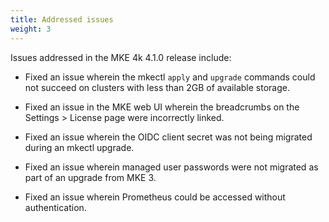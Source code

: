 ```yaml
---
title: Addressed issues
weight: 3
---
```


Issues addressed in the MKE 4k 4.1.0 release include:

<!--- [BOP-1441] -->

- Fixed an issue wherein the mkectl ``apply`` and ``upgrade``
  commands could not succeed on clusters with less than 2GB of available
  storage.

<!--- [BOP-1613] -->

- Fixed an issue in the MKE web UI wherein the breadcrumbs on the
  Settings > License page were incorrectly linked.

<!--- [BOP-708] -->

- Fixed an issue wherein the OIDC client secret was not being
  migrated during an mkectl upgrade.

<!--- [BOP-947] -->

- Fixed an issue wherein managed user passwords were not migrated as
  part of an upgrade from MKE 3.

<!--- [BOP-1307] -->

- Fixed an issue wherein Prometheus could be accessed without
  authentication.
